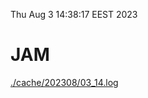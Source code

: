 Thu Aug  3 14:38:17 EEST 2023
# JAM
<a href='./cache/202308/03_14.log'>./cache/202308/03_14.log</a>
